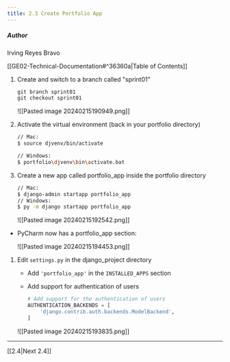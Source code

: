 ```yaml
---
title: 2.3 Create Portfolio App
---
```

##### Author
Irving Reyes Bravo

[[GE02-Technical-Documentation#^36360a|Table of Contents]]

1. Create and switch to a branch called "sprint01"
	```cmd
	git branch sprint01
	git checkout sprint01
	```
	![[Pasted image 20240215190949.png]]
	
2.  Activate the virtual environment (back in your portfolio directory)
	```bash
	// Mac:
	$ source djvenv/bin/activate
	
	// Windows:
	$ portfolio\djvenv\bin\activate.bat
	```
3.  Create a new app called portfolio_app inside the portfolio directory
	```bash
	// Mac:
	$ django-admin startapp portfolio_app
	// Windows:
	$ py -m django startapp portfolio_app
	```
	![[Pasted image 20240215192542.png]]
	
* PyCharm now has a portfolio_app section:
  
  ![[Pasted image 20240215194453.png]]
1.  Edit `settings.py` in the django_project directory
	   * Add `'portfolio_app'` in the `INSTALLED_APPS` section
	   * Add support for authentication of users
	     
		    ```python
		    # Add support for the authentication of users
		    AUTHENTICATION_BACKENDS = [
			    'django.contrib.auth.backends.ModelBackend',
			]
		    ```
		    
	![[Pasted image 20240215193835.png]]


***
[[2.4|Next 2.4]]